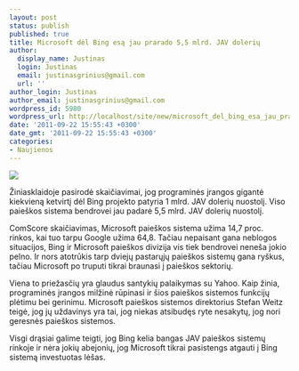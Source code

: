 ```yaml
---
layout: post
status: publish
published: true
title: Microsoft dėl Bing esą jau prarado 5,5 mlrd. JAV dolerių
author:
  display_name: Justinas
  login: Justinas
  email: justinasgrinius@gmail.com
  url: ''
author_login: Justinas
author_email: justinasgrinius@gmail.com
wordpress_id: 5980
wordpress_url: http://localhost/site/new/microsoft_del_bing_esa_jau_prarado_55_mlrd_jav_doleriu/
date: '2011-09-22 15:55:43 +0300'
date_gmt: '2011-09-22 15:55:43 +0300'
categories:
- Naujienos
---
```

<div class="imgright"><img src="http://technews.lt/upload/bing-logo.jpg"  /></div>
<p>Žiniasklaidoje pasirodė skaičiavimai, jog programinės įrangos gigantė kiekvieną ketvirtį dėl Bing projekto patyria 1 mlrd. JAV dolerių nuostolį. Viso paieškos sistema bendrovei jau padarė 5,5 mlrd. JAV dolerių nuostolį.</p>
<p>ComScore skaičiavimas, Microsoft paieškos sistema užima 14,7 proc. rinkos, kai tuo tarpu Google užima 64,8. Tačiau nepaisant gana neblogos situacijos, Bing ir Microsoft paieškos divizija vis tiek bendrovei neneša jokio pelno. Ir nors atotrūkis tarp dviejų pastarųjų paieškos sistemų gana ryškus, tačiau Microsoft po truputi tikrai braunasi į paieškos sektorių.</p>
<p>Viena to priežasčių yra glaudus santykių palaikymas su Yahoo. Kaip žinia, programinės įrangos milžinė rūpinasi ir šios paieškos sistemos funkcijų plėtimu bei gerinimu. Microsoft paieškos sistemos direktorius Stefan Weitz teigė, jog jų uždavinys yra tai, jog niekas atsibudęs ryte nesakytų, jog nori geresnės paieškos sistemos.</p>
<p>Visgi drąsiai galime teigti, jog Bing kelia bangas JAV paieškos sistemų rinkoje ir nėra jokių abejonių, jog Microsoft tikrai pasistengs atgauti į Bing sistemą investuotas lėšas.</p>

